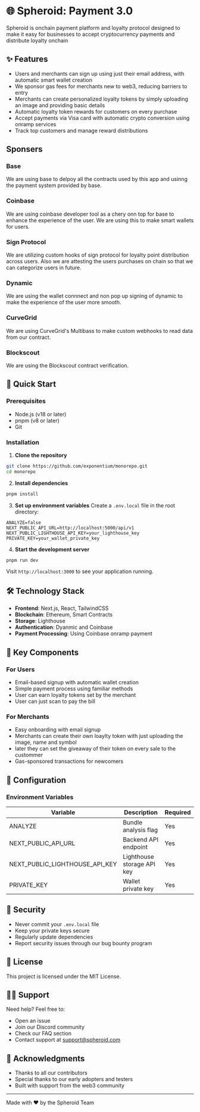 # 🌐 Spheroid: Payment 3.0

Spheroid is onchain payment platform and loyalty protocol designed to make it easy for businesses to accept cryptocurrency payments and distribute loyalty onchain

## ✨ Features

- Users and merchants can sign up using just their email address, with automatic smart wallet creation
- We sponsor gas fees for merchants new to web3, reducing barriers to entry
- Merchants can create personalized loyalty tokens by simply uploading an image and providing basic details
- Automatic loyalty token rewards for customers on every purchase
- Accept payments via Visa card with automatic crypto conversion using onramp services
- Track top customers and manage reward distributions

## Sponsers

### Base

We are using base to delpoy all the contracts used by this app and usinng the payment system provided by base.

### Coinbase

We are using coinbase developer tool as a chery onn top for base to enhance the experience of the user. We are using this to make smart wallets for users.

### Sign Protocol

We are utilizing custom hooks of sign protocol for loyalty point distribution across users. Also we are attesting the users purchases on chain so that we can categorize users in future.

### Dynamic

We are using the wallet connnect and non pop up signing of dynamic to make the experience of the user more smooth.

### CurveGrid

We are using CurveGrid's Multibass to make custom webhooks to read data from our contract.

### Blockscout

We are using the Blockscout contract verification.

## 🚀 Quick Start

### Prerequisites

- Node.js (v18 or later)
- pnpm (v8 or later)
- Git

### Installation

1. **Clone the repository**

```bash
git clone https://github.com/exponentium/monorepo.git
cd monorepo
```

2. **Install dependencies**

```bash
pnpm install
```

3. **Set up environment variables**
   Create a `.env.local` file in the root directory:

```env
ANALYZE=false
NEXT_PUBLIC_API_URL=http://localhost:5000/api/v1
NEXT_PUBLIC_LIGHTHOUSE_API_KEY=your_lighthouse_key
PRIVATE_KEY=your_wallet_private_key
```

4. **Start the development server**

```bash
pnpm run dev
```

Visit `http://localhost:3000` to see your application running.

## 🛠 Technology Stack

- **Frontend**: Next.js, React, TailwindCSS
- **Blockchain**: Ethereum, Smart Contracts
- **Storage**: Lighthouse
- **Authentication**: Dyanmic and Coinbase
- **Payment Processing**: Using Coinbase onramp payment

## 📱 Key Components

### For Users

- Email-based signup with automatic wallet creation
- Simple payment process using familiar methods
- User can earn loyalty tokens set by the merchant
- User can just scan to pay the bill

### For Merchants

- Easy onboarding with email signup
- Merchants can create their own loaylty token with just uploading the image, name and symbol
- later they can set the giveaway of their token on every sale to the custommer
- Gas-sponsored transactions for newcomers

## 🔧 Configuration

### Environment Variables

| Variable                       | Description                | Required |
| ------------------------------ | -------------------------- | -------- |
| ANALYZE                        | Bundle analysis flag       | Yes      |
| NEXT_PUBLIC_API_URL            | Backend API endpoint       | Yes      |
| NEXT_PUBLIC_LIGHTHOUSE_API_KEY | Lighthouse storage API key | Yes      |
| PRIVATE_KEY                    | Wallet private key         | Yes      |

## 🔐 Security

- Never commit your `.env.local` file
- Keep your private keys secure
- Regularly update dependencies
- Report security issues through our bug bounty program

## 📝 License

This project is licensed under the MIT License.

## 🙋‍♂️ Support

Need help? Feel free to:

- Open an issue
- Join our Discord community
- Check our FAQ section
- Contact support at support@spheroid.com

## 🌟 Acknowledgments

- Thanks to all our contributors
- Special thanks to our early adopters and testers
- Built with support from the web3 community

---

Made with ❤️ by the Spheroid Team
